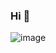 ### Hi 👋

![image](https://user-images.githubusercontent.com/4519234/90986907-7b7ca000-e554-11ea-904d-24e8cee38767.png)

